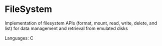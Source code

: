 # FileSystem

Implementation of filesystem APIs (format, mount, read, write, delete, and list) for data management and retrieval from
emulated disks

Languages: C

